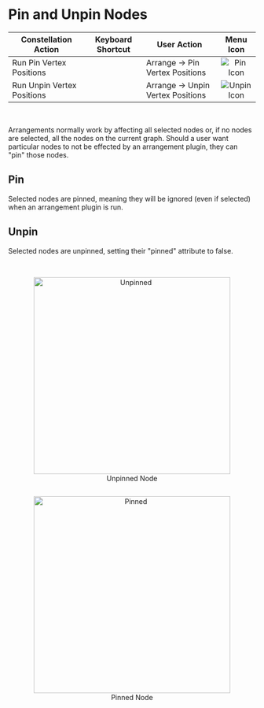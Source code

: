 # Pin and Unpin Nodes

<table class="table table-striped">
<thead>
<tr class="header">
<th>Constellation Action</th>
<th>Keyboard Shortcut</th>
<th>User Action</th>
<th style="text-align: center;">Menu Icon</th>
</tr>
</thead>
<tbody>
<tr class="odd">
<td>Run Pin Vertex Positions</td>
<td></td>
<td>Arrange -&gt; Pin Vertex Positions</td>
<td style="text-align: center;"><img src="../ext/docs/CoreArrangementPlugins/src/au/gov/asd/tac/constellation/plugins/arrangements/resources/pin.png" alt="Pin Icon" /></td>
</tr>

<tr class="even">
<td>Run Unpin Vertex Positions</td>
<td></td>
<td>Arrange -&gt; Unpin Vertex Positions</td>
<td style="text-align: center;"><img src="../ext/docs/CoreArrangementPlugins/src/au/gov/asd/tac/constellation/plugins/arrangements/resources/unpin.png" alt="Unpin Icon" /></td>
</tr>
</tbody>
</table>
<br />

Arrangements normally work by affecting all selected nodes or, if no nodes are 
selected, all the nodes on the current graph. Should a user want particular nodes 
to not be effected by an arrangement plugin, they can "pin" those nodes.

## Pin
Selected nodes are pinned, meaning they will be ignored (even if selected) when 
an arrangement plugin is run.

## Unpin
Selected nodes are unpinned, setting their "pinned" attribute to false.

<br />
<div style="text-align: center">
    <figure style = "display: inline-block">
        <img height=400 src="../ext/docs/CoreArrangementPlugins/src/au/gov/asd/tac/constellation/plugins/arrangements/resources/unpinnedNode.png" alt="Unpinned" />
        <figcaption>Unpinned Node</figcaption>
    </figure>
    <figure style = "display: inline-block">
        <img height=400 src="../ext/docs/CoreArrangementPlugins/src/au/gov/asd/tac/constellation/plugins/arrangements/resources/pinnedNode.png" alt="Pinned" />
        <figcaption>Pinned Node</figcaption>
    </figure>
</div>

